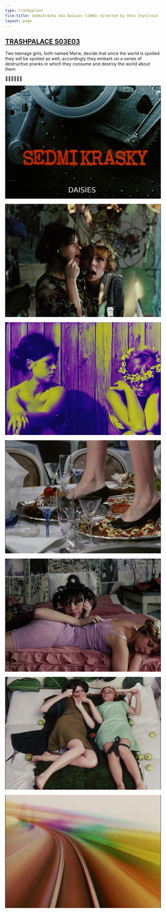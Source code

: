 ```yaml
---
type: trashpalace
film-title: Sedmikrásky aka Daisies (1966) directed by Věra Chytilová
layout: page
---
```


## [TRASHPALACE S03E03]({{page.url}})

Two teenage girls, both named Marie, decide that since the world is spoiled they will be spoiled as well; accordingly they embark on a series of destructive pranks in which they consume and destroy the world about them

🌷🌼🌷🌼🌷🌼

![dasies](/images/trashpalace/S03/daisies_01.png)

![dasies](/images/trashpalace/S03/daisies_01a.png)

![dasies](/images/trashpalace/S03/daisies_01b.png)

![dasies](/images/trashpalace/S03/daisies_02.png)

![dasies](/images/trashpalace/S03/daisies_03.png)

![dasies](/images/trashpalace/S03/daisies_06.png)

![dasies](/images/trashpalace/S03/daisies_07.png)

